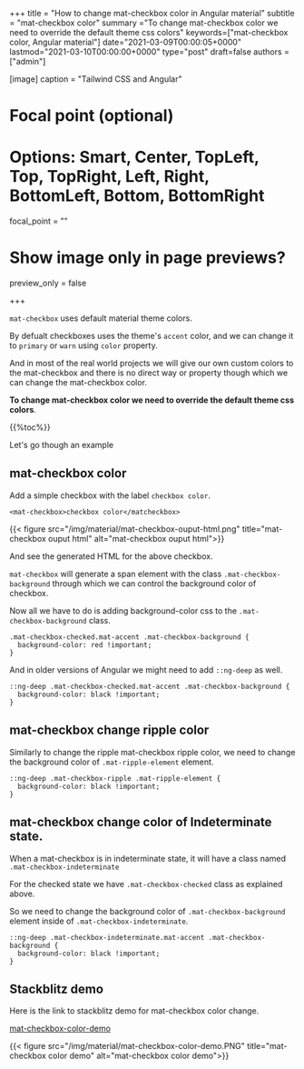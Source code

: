 +++
title = "How to change mat-checkbox color in Angular material"
subtitle = "mat-checkbox color"
summary ="To change mat-checkbox color we need to override the default theme css colors"
keywords=["mat-checkbox color, Angular material"]
date="2021-03-09T00:00:05+0000"
lastmod="2021-03-10T00:00:00+0000"
type="post"
draft=false
authors = ["admin"]

[image]
  caption = "Tailwind CSS and Angular"

  # Focal point (optional)
  # Options: Smart, Center, TopLeft, Top, TopRight, Left, Right, BottomLeft, Bottom, BottomRight
  focal_point = ""

  # Show image only in page previews?
  preview_only = false

+++

`mat-checkbox` uses default material theme colors. 

By defualt checkboxes uses the theme's `accent` color, and we can change it to `primary` or `warn` using `color` property.

And in most of the real world projects we will give our own custom colors to the mat-checkbox and there is no direct way or property though which we can change the mat-checkbox color.

**To change mat-checkbox color we need to override the default theme css colors**. 

{{%toc%}}

Let's go though an example 

## mat-checkbox color

Add a simple checkbox with the label `checkbox color`.

```
<mat-checkbox>checkbox color</matcheckbox>
```

{{< figure src="/img/material/mat-checkbox-ouput-html.png" title="mat-checkbox ouput html" alt="mat-checkbox ouput html">}}

And see the generated HTML for the above checkbox.

`mat-checkbox` will generate a span element with the class `.mat-checkbox-background` through which we can control the background color of checkbox.

Now all we have to do is adding background-color css to the  `.mat-checkbox-background` class.

```
.mat-checkbox-checked.mat-accent .mat-checkbox-background {
  background-color: red !important;
}
```

And in older versions of Angular we might need to add `::ng-deep` as well.

```
::ng-deep .mat-checkbox-checked.mat-accent .mat-checkbox-background {
  background-color: black !important;
}
```

## mat-checkbox change ripple color

Similarly to change the ripple mat-checkbox ripple color, we need to change the background color of `.mat-ripple-element` element.

```
::ng-deep .mat-checkbox-ripple .mat-ripple-element {
  background-color: black !important;
}
```

## mat-checkbox change color of Indeterminate state.

When a mat-checkbox is in indeterminate state, it will have a class named `.mat-checkbox-indeterminate`

For the checked state we have `.mat-checkbox-checked` class as explained above.

So we need to change the background color of `.mat-checkbox-background` element inside of `.mat-checkbox-indeterminate`.

```
::ng-deep .mat-checkbox-indeterminate.mat-accent .mat-checkbox-background {
  background-color: black !important;
}
```

## Stackblitz demo

Here is the link to stackblitz demo for mat-checkbox color change.

[mat-checkbox-color-demo](https://mat-checkbox-color.stackblitz.io)

{{< figure src="/img/material/mat-checkbox-color-demo.PNG" title="mat-checkbox color demo" alt="mat-checkbox color demo">}}

